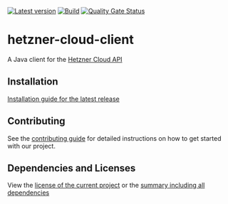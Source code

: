 [![Latest version](https://img.shields.io/maven-central/v/net.litetex/hetzner-cloud-client?logo=apache%20maven)](https://mvnrepository.com/artifact/net.litetex/hetzner-cloud-client)
[![Build](https://img.shields.io/github/actions/workflow/status/litetex-oss/hetzner-cloud-client/checkBuild.yml?branch=dev)](https://github.com/litetex-oss/hetzner-cloud-client/actions/workflows/checkBuild.yml?query=branch%3Adev)
[![Quality Gate Status](https://sonarcloud.io/api/project_badges/measure?project=litetex-oss_hetzner-cloud-client&metric=alert_status)](https://sonarcloud.io/dashboard?id=litetex-oss_hetzner-cloud-client)

# hetzner-cloud-client

A Java client for the [Hetzner Cloud API](https://docs.hetzner.cloud/)

## Installation
[Installation guide for the latest release](https://github.com/litetex-oss/hetzner-cloud-client/releases/latest#Installation)

## Contributing
See the [contributing guide](./CONTRIBUTING.md) for detailed instructions on how to get started with our project.

## Dependencies and Licenses
View the [license of the current project](LICENSE) or the [summary including all dependencies](https://litetex-oss.github.io/hetzner-cloud-client/dependencies)
